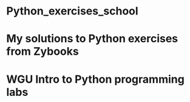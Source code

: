# Python_exercises_school<br>
# My solutions to Python exercises from Zybooks<br>
# WGU Intro to Python programming labs
